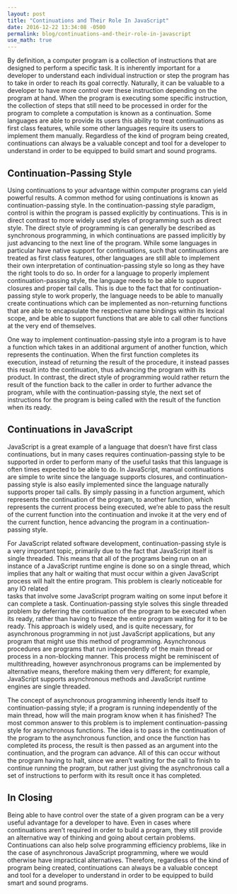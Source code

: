 ```yaml
---
layout: post
title: "Continuations and Their Role In JavaScript"
date: 2016-12-22 13:34:08 -0500
permalink: blog/continuations-and-their-role-in-javascript
use_math: true
---
```


By definition, a computer program is a collection of instructions that are
designed to perform a specific task. It is inherently important for a
developer to understand each individual instruction or step the program has to
take in order to reach its goal correctly. Naturally, it can be valuable to a
developer to have more control over these instruction depending on the program
at hand. When the program is executing some specific instruction, the
collection of steps that still need to be processed in order for the program to
complete a computation is known as a continuation. Some languages are able to
provide its users this ability to treat continuations as first class features,
while some other languages require its users to implement them manually.
Regardless of the kind of program being created, continuations can always be a
valuable concept and tool for a developer to understand in order to be equipped
to build smart and sound programs.

## Continuation-Passing Style

Using continuations to your advantage within computer programs can yield
powerful results. A common method for using continuations is known as
continuation-passing style. In the continuation-passing style paradigm, control
is within the program is passed explicitly by continuations. This is in
direct contrast to more widely used styles of programming such as direct style.
The direct style of programming is can generally be described as synchronous
programming, in which continuations are passed implicitly by just advancing to
the next line of the program. While some languages in particular have native
support for continuations, such that continuations are treated as first class
features, other languages are still able to implement their own interpretation
of continuation-passing style so long as they have the right tools to do so. In
order for a language to properly implement continuation-passing style, the
language needs to be able to support closures and proper tail calls. This
is due to the fact that for continuation-passing style to work properly, the
language needs to be able to manually create continuations which can be
implemented as non-returning functions that are able to encapsulate the
respective name bindings within its lexical scope, and be able to support
functions that are able to call other functions at the very end of themselves.

One way to implement continuation-passing style into a program is to have a
function which takes in an additional argument of another function, which
represents the continuation. When the first function completes its execution,
instead of returning the result of the procedure, it instead passes this result
into the continuation, thus advancing the program with its product. In
contrast, the direct style of programming would rather return the result of the
function back to the caller in order to further advance the program, while with
the continuation-passing style, the next set of instructions for the program is
being called with the result of the function when its ready.  

## Continuations in JavaScript

JavaScript is a great example of a language that doesn’t have first class
continuations, but in many cases requires continuation-passing style to be
supported in order to perform many of the useful tasks that this language is
often times expected to be able to do. In JavaScript, manual continuations are
simple to write since the language supports closures, and continuation-passing
style is also easily implemented since the language naturally supports proper
tail calls. By simply passing in a function argument, which represents the
continuation of the program, to another function, which represents the current
process being executed, we’re able to pass the result of the current function
into the continuation and invoke it at the very end of the current function,
hence advancing the program in a continuation-passing style.

For JavaScript related software development, continuation-passing style is a
very important topic, primarily due to the fact that JavaScript itself is
single threaded. This means that all of the programs being run on an instance
of a JavaScript runtime engine is done so on a single thread, which implies
that any halt or waiting that must occur within a given JavaScript process will
halt the entire program. This problem is clearly noticeable for any IO related  
tasks that involve some JavaScript program waiting on some input before it can
complete a task. Continuation-passing style solves this single threaded problem
by deferring the continuation of the program to be executed when its ready,
rather than having to freeze the entire program waiting for it to be ready.
This approach is widely used, and is quite necessary, for asynchronous
programming in not just JavaScript applications, but any program that might use
this method of programming. Asynchronous procedures are programs that run
independently of the main thread or process in a non-blocking manner. This
process might be reminiscent of multithreading, however asynchronous programs
can be implemented by alternative means, therefore making them very different;
for example, JavaScript supports asynchronous methods and JavaScript runtime
engines are single threaded.  

The concept of asynchronous programming inherently lends itself to
continuation-passing style; if a program is running independently of the main
thread, how will the main program know when it has finished? The most common
answer to this problem is to implement continuation-passing style for
asynchronous functions. The idea is to pass in the continuation of the program
to the asynchronous function, and once the function has completed its process,
the result is then passed as an argument into the continuation, and the program
can advance. All of this can occur without the program having to halt, since we
aren’t waiting for the call to finish to continue running the program, but
rather just giving the asynchronous call a set of instructions to perform with
its result once it has completed.

## In Closing

Being able to have control over the state of a given program can be a very
useful advantage for a developer to have. Even in cases where continuations
aren’t required in order to build a program, they still provide an alternative
way of thinking and going about certain problems. Continuations can also help
solve programming efficiency problems, like in the case of asynchronous
JavaScript programming, where we would otherwise have impractical alternatives.
Therefore, regardless of the kind of program being created, continuations can
always be a valuable concept and tool for a developer to understand in order to
be equipped to build smart and sound programs.
